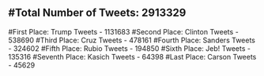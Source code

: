 #Total Number of Tweets: 2913329 
---
#First Place: Trump Tweets - 1131683
#Second Place: Clinton Tweets - 538690
#Third Place: Cruz Tweets - 478161
#Fourth Place: Sanders Tweets - 324602
#Fifth Place: Rubio Tweets - 194850
#Sixth Place: Jeb! Tweets - 135316
#Seventh Place: Kasich Tweets - 64398
#Last Place: Carson Tweets - 45629
